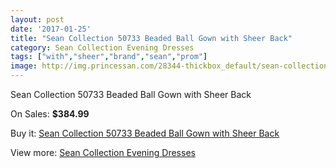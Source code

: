 ```yaml
---
layout: post
date: '2017-01-25'
title: "Sean Collection 50733 Beaded Ball Gown with Sheer Back"
category: Sean Collection Evening Dresses
tags: ["with","sheer","brand","sean","prom"]
image: http://img.princessan.com/28344-thickbox_default/sean-collection-50733-beaded-ball-gown-with-sheer-back.jpg
---
```

Sean Collection 50733 Beaded Ball Gown with Sheer Back

On Sales: **$384.99**
<a href="https://www.princessan.com/en/12936-sean-collection-50733-beaded-ball-gown-with-sheer-back.html"><amp-img layout="responsive" width="600" height="600" src="//img.princessan.com/28344-thickbox_default/sean-collection-50733-beaded-ball-gown-with-sheer-back.jpg" alt="Sean Collection 50733 Beaded Ball Gown with Sheer Back 0" /></a>
<a href="https://www.princessan.com/en/12936-sean-collection-50733-beaded-ball-gown-with-sheer-back.html"><amp-img layout="responsive" width="600" height="600" src="//img.princessan.com/28345-thickbox_default/sean-collection-50733-beaded-ball-gown-with-sheer-back.jpg" alt="Sean Collection 50733 Beaded Ball Gown with Sheer Back 1" /></a>
<a href="https://www.princessan.com/en/12936-sean-collection-50733-beaded-ball-gown-with-sheer-back.html"><amp-img layout="responsive" width="600" height="600" src="//img.princessan.com/28346-thickbox_default/sean-collection-50733-beaded-ball-gown-with-sheer-back.jpg" alt="Sean Collection 50733 Beaded Ball Gown with Sheer Back 2" /></a>

Buy it: [Sean Collection 50733 Beaded Ball Gown with Sheer Back](https://www.princessan.com/en/12936-sean-collection-50733-beaded-ball-gown-with-sheer-back.html "Sean Collection 50733 Beaded Ball Gown with Sheer Back")

View more: [Sean Collection Evening Dresses](https://www.princessan.com/en/94- "Sean Collection Evening Dresses")